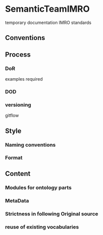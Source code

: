 # SemanticTeamIMRO
temporary documentation IMRO standards

## Conventions

## Process

### DoR
examples required

### DOD

### versioning
gitflow

## Style

### Naming conventions
### Format

## Content

### Modules for ontology parts

### MetaData

### Strictness in following Original source

### reuse of existing vocabularies

